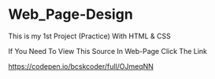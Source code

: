 # Web_Page-Design

This is my 1st Project (Practice) With HTML & CSS

If You Need To View This Source In Web-Page Click The Link 

https://codepen.io/bcskcoder/full/OJmeqNN

